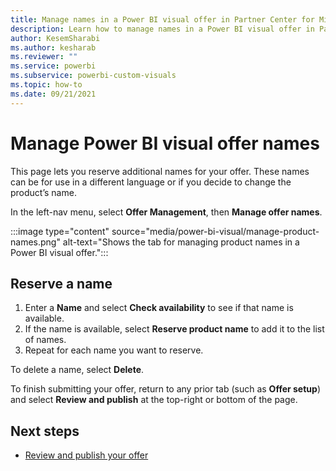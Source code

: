 ```yaml
---
title: Manage names in a Power BI visual offer in Partner Center for Microsoft AppSource
description: Learn how to manage names in a Power BI visual offer in Partner Center for Microsoft AppSource (Azure Marketplace).
author: KesemSharabi
ms.author: kesharab
ms.reviewer: ""
ms.service: powerbi
ms.subservice: powerbi-custom-visuals
ms.topic: how-to
ms.date: 09/21/2021
---
```


# Manage Power BI visual offer names

This page lets you reserve additional names for your offer. These names can be for use in a different language or if you decide to change the product’s name.

In the left-nav menu, select **Offer Management**, then **Manage offer names**.

:::image type="content" source="media/power-bi-visual/manage-product-names.png" alt-text="Shows the tab for managing product names in a Power BI visual offer.":::

## Reserve a name

1. Enter a **Name** and select **Check availability** to see if that name is available.
1. If the name is available, select **Reserve product name** to add it to the list of names.
1. Repeat for each name you want to reserve.

To delete a name, select **Delete**.

To finish submitting your offer, return to any prior tab (such as **Offer setup**) and select **Review and publish** at the top-right or bottom of the page.

## Next steps

- [Review and publish your offer](review-publish-offer.md)
